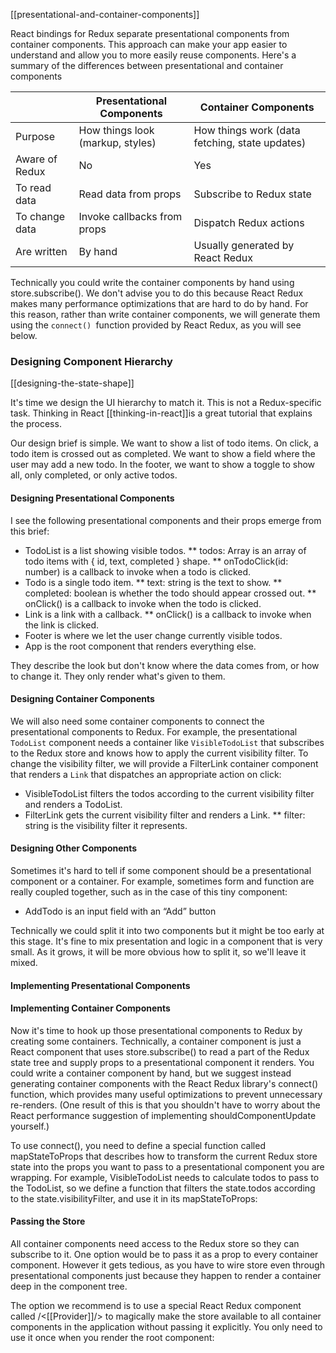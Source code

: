 [[presentational-and-container-components]]

React bindings for Redux separate presentational components from container components. This approach can make your app easier to understand and allow you to more easily reuse components. Here's a summary of the differences between presentational and container components

|                | Presentational Components          | Container Components                             |
|----------------|------------------------------------|--------------------------------------------------|
| Purpose        | How things look \(markup, styles\) | How things work \(data fetching, state updates\) |
| Aware of Redux | No                                 | Yes                                              |
| To read data   | Read data from props               | Subscribe to Redux state                         |
| To change data | Invoke callbacks from props        | Dispatch Redux actions                           |
| Are written    | By hand                            | Usually generated by React Redux                 |

Technically you could write the container components by hand using store.subscribe(). We don't advise you to do this because React Redux makes many performance optimizations that are hard to do by hand. For this reason, rather than write container components, we will generate them using the `connect() `function provided by React Redux, as you will see below.

### Designing Component Hierarchy

[[designing-the-state-shape]]

It's time we design the UI hierarchy to match it. This is not a Redux-specific task. Thinking in React [[thinking-in-react]]is a great tutorial that explains the process.

Our design brief is simple. We want to show a list of todo items. On click, a todo item is crossed out as completed. We want to show a field where the user may add a new todo. In the footer, we want to show a toggle to show all, only completed, or only active todos.

#### Designing Presentational Components

I see the following presentational components and their props emerge from this brief:

* TodoList is a list showing visible todos.
** todos: Array is an array of todo items with { id, text, completed } shape.
** onTodoClick(id: number) is a callback to invoke when a todo is clicked.
* Todo is a single todo item.
** text: string is the text to show.
** completed: boolean is whether the todo should appear crossed out.
** onClick() is a callback to invoke when the todo is clicked.
* Link is a link with a callback.
** onClick() is a callback to invoke when the link is clicked.
* Footer is where we let the user change currently visible todos.
* App is the root component that renders everything else.

They describe the look but don't know where the data comes from, or how to change it. They only render what's given to them. 

#### Designing Container Components

We will also need some container components to connect the presentational components to Redux. For example, the presentational `TodoList` component needs a container like `VisibleTodoList` that subscribes to the Redux store and knows how to apply the current visibility filter. To change the visibility filter, we will provide a FilterLink container component that renders a `Link` that dispatches an appropriate action on click:

* VisibleTodoList filters the todos according to the current visibility filter and renders a TodoList.
* FilterLink gets the current visibility filter and renders a Link.
** filter: string is the visibility filter it represents.

#### Designing Other Components
Sometimes it's hard to tell if some component should be a presentational component or a container. For example, sometimes form and function are really coupled together, such as in the case of this tiny component:

* AddTodo is an input field with an “Add” button


Technically we could split it into two components but it might be too early at this stage. It's fine to mix presentation and logic in a component that is very small. As it grows, it will be more obvious how to split it, so we'll leave it mixed.

#### Implementing Presentational Components

#### Implementing Container Components
Now it's time to hook up those presentational components to Redux by creating some containers. Technically, a container component is just a React component that uses store.subscribe() to read a part of the Redux state tree and supply props to a presentational component it renders. You could write a container component by hand, but we suggest instead generating container components with the React Redux library's connect() function, which provides many useful optimizations to prevent unnecessary re-renders. (One result of this is that you shouldn't have to worry about the React performance suggestion of implementing shouldComponentUpdate yourself.)

To use connect(), you need to define a special function called mapStateToProps that describes how to transform the current Redux store state into the props you want to pass to a presentational component you are wrapping. For example, VisibleTodoList needs to calculate todos to pass to the TodoList, so we define a function that filters the state.todos according to the state.visibilityFilter, and use it in its mapStateToProps:


#### Passing the Store

All container components need access to the Redux store so they can subscribe to it. One option would be to pass it as a prop to every container component. However it gets tedious, as you have to wire store even through presentational components just because they happen to render a container deep in the component tree.

The option we recommend is to use a special React Redux component called /<[[Provider]]/> to magically make the store available to all container components in the application without passing it explicitly. You only need to use it once when you render the root component:

